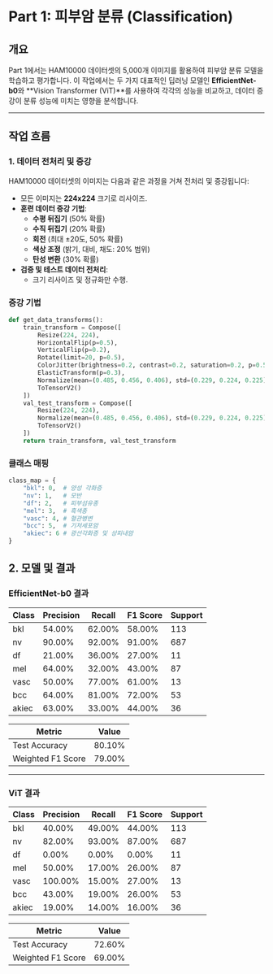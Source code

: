 # Part 1: 피부암 분류 (Classification)

## **개요**
Part 1에서는 HAM10000 데이터셋의 5,000개 이미지를 활용하여 피부암 분류 모델을 학습하고 평가합니다. 이 작업에서는 두 가지 대표적인 딥러닝 모델인 **EfficientNet-b0**와 **Vision Transformer (ViT)**를 사용하여 각각의 성능을 비교하고, 데이터 증강이 분류 성능에 미치는 영향을 분석합니다.

---

## **작업 흐름**

### **1. 데이터 전처리 및 증강**
HAM10000 데이터셋의 이미지는 다음과 같은 과정을 거쳐 전처리 및 증강됩니다:
- 모든 이미지는 **224x224** 크기로 리사이즈.
- **훈련 데이터 증강 기법**:
  - **수평 뒤집기** (50% 확률)
  - **수직 뒤집기** (20% 확률)
  - **회전** (최대 ±20도, 50% 확률)
  - **색상 조정** (밝기, 대비, 채도: 20% 범위)
  - **탄성 변환** (30% 확률)
- **검증 및 테스트 데이터 전처리**:
  - 크기 리사이즈 및 정규화만 수행.

### 증강 기법
```python
def get_data_transforms():
    train_transform = Compose([
        Resize(224, 224),
        HorizontalFlip(p=0.5),
        VerticalFlip(p=0.2),
        Rotate(limit=20, p=0.5),
        ColorJitter(brightness=0.2, contrast=0.2, saturation=0.2, p=0.5),
        ElasticTransform(p=0.3),
        Normalize(mean=(0.485, 0.456, 0.406), std=(0.229, 0.224, 0.225)),
        ToTensorV2()
    ])
    val_test_transform = Compose([
        Resize(224, 224),
        Normalize(mean=(0.485, 0.456, 0.406), std=(0.229, 0.224, 0.225)),
        ToTensorV2()
    ])
    return train_transform, val_test_transform
```
### 클래스 매핑
```python
class_map = {
    "bkl": 0,  # 양성 각화증
    "nv": 1,   # 모반
    "df": 2,   # 피부섬유종
    "mel": 3,  # 흑색종
    "vasc": 4, # 혈관병변
    "bcc": 5,  # 기저세포암
    "akiec": 6 # 광선각화증 및 상피내암
}
```

## **2. 모델 및 결과**

### EfficientNet-b0 결과
| Class    | Precision | Recall | F1 Score | Support |
|----------|-----------|--------|----------|---------|
| bkl      | 54.00%    | 62.00% | 58.00%   | 113     |
| nv       | 90.00%    | 92.00% | 91.00%   | 687     |
| df       | 21.00%    | 36.00% | 27.00%   | 11      |
| mel      | 64.00%    | 32.00% | 43.00%   | 87      |
| vasc     | 50.00%    | 77.00% | 61.00%   | 13      |
| bcc      | 64.00%    | 81.00% | 72.00%   | 53      |
| akiec    | 63.00%    | 33.00% | 44.00%   | 36      |

| Metric          | Value |
|------------------|-------|
| Test Accuracy    | 80.10% |
| Weighted F1 Score| 79.00% |

---

### ViT 결과
| Class    | Precision | Recall | F1 Score | Support |
|----------|-----------|--------|----------|---------|
| bkl      | 40.00%    | 49.00% | 44.00%   | 113     |
| nv       | 82.00%    | 93.00% | 87.00%   | 687     |
| df       | 0.00%     | 0.00%  | 0.00%    | 11      |
| mel      | 50.00%    | 17.00% | 26.00%   | 87      |
| vasc     | 100.00%   | 15.00% | 27.00%   | 13      |
| bcc      | 43.00%    | 19.00% | 26.00%   | 53      |
| akiec    | 19.00%    | 14.00% | 16.00%   | 36      |

| Metric          | Value |
|------------------|-------|
| Test Accuracy    | 72.60% |
| Weighted F1 Score| 69.00% |




